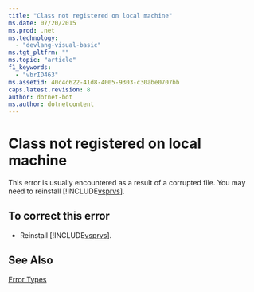 ```yaml
---
title: "Class not registered on local machine"
ms.date: 07/20/2015
ms.prod: .net
ms.technology: 
  - "devlang-visual-basic"
ms.tgt_pltfrm: ""
ms.topic: "article"
f1_keywords: 
  - "vbrID463"
ms.assetid: 40c4c622-41d8-4005-9303-c30abe0707bb
caps.latest.revision: 8
author: dotnet-bot
ms.author: dotnetcontent
---
```

# Class not registered on local machine
This error is usually encountered as a result of a corrupted file. You may need to reinstall [!INCLUDE[vsprvs](~/includes/vsprvs-md.md)].  
  
## To correct this error  
  
-   Reinstall [!INCLUDE[vsprvs](~/includes/vsprvs-md.md)].  
  
## See Also  
 [Error Types](../../visual-basic/programming-guide/language-features/error-types.md)  

